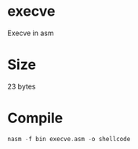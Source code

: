 # execve

Execve in asm

# Size

23 bytes

# Compile

```nasm
nasm -f bin execve.asm -o shellcode
```

